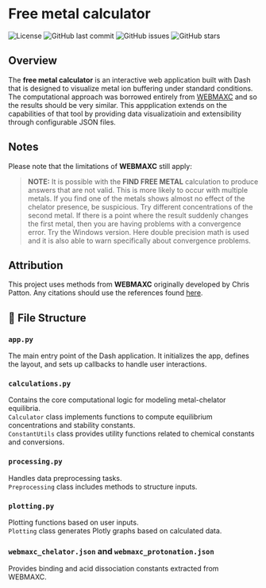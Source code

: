# Free metal calculator

![License](https://img.shields.io/github/license/joel-rosenbaum/free_metal)
![GitHub last commit](https://img.shields.io/github/last-commit/joel-rosenbaum/free_metal)
![GitHub issues](https://img.shields.io/github/issues/joel-rosenbaum/free_metal)
![GitHub stars](https://img.shields.io/github/stars/joel-rosenbaum/free_metal?style=social)

## Overview

The **free metal calculator** is an interactive web application built with Dash that is designed to visualize metal ion buffering under standard conditions. The computational approach was borrowed entirely from [WEBMAXC](https://somapp.ucdmc.ucdavis.edu/pharmacology/bers/maxchelator/webmaxc/webmaxcS.htm) and so the results should be very similar. This appplication extends on the capabilities of that tool by providing data visualizatioin and extensibility through configurable JSON files. 

## Notes

Please note that the limitations of **WEBMAXC** still apply:

> **NOTE:** It is possible with the **FIND FREE METAL** calculation to produce answers that are not valid. This is more likely to occur with multiple metals. If you find one of the metals shows almost no effect of the chelator presence, be suspicious. Try different concentrations of the second metal. If there is a point where the result suddenly changes the first metal, then you are having problems with a convergence error. Try the Windows version. Here double precision math is used and it is also able to warn specifically about convergence problems.

## Attribution

This project uses methods from **WEBMAXC** originally developed by Chris Patton. Any citations should use the references found [here](https://somapp.ucdmc.ucdavis.edu/pharmacology/bers/maxchelator/references.htm).

## 📂 File Structure

### `app.py`
The main entry point of the Dash application. It initializes the app, defines the layout, and sets up callbacks to handle user interactions.

### `calculations.py`
Contains the core computational logic for modeling metal-chelator equilibria.<br>
`Calculator` class implements functions to compute equilibrium concentrations and stability constants.<br>
`ConstantUtils` class provides utility functions related to chemical constants and conversions.

### `processing.py`
Handles data preprocessing tasks.<br>
`Preprocessing` class includes methods to structure inputs.

### `plotting.py`
Plotting functions based on user inputs.<br>
`Plotting` class generates Plotly graphs based on calculated data.

### `webmaxc_chelator.json` and `webmaxc_protonation.json`
Provides binding and acid dissociation constants extracted from WEBMAXC.
